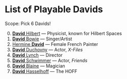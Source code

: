 # List of Playable Davids

Scope: Pick 6 Davids!

0. [**David** Hilbert](https://en.wikipedia.org/wiki/David_Hilbert) &mdash; Physicist, known for Hilbert Spaces
0. [**David** Bowie](https://en.wikipedia.org/wiki/David_Bowie) &mdash; Singer/Artist
0. [Hermine **David**](http://www.hermine-david.com/c/portal/layout?p_l_id=PUB.1014.15) &mdash; Female French Painter
0. [**David** Duchovny](https://en.wikipedia.org/wiki/David_Duchovny) &mdash; Actor, *X-Files*
0. [**David** Lynch](https://en.wikipedia.org/wiki/David_Lynch) &mdash; Director
0. [**David** Schwimmer](https://en.wikipedia.org/wiki/David_Schwimmer) &mdash; Actor, *Friends*
0. [**David** Blaine](https://en.wikipedia.org/wiki/David_Blaine) &mdash; Magician
0. [**David** Hasselhoff](https://en.wikipedia.org/wiki/David_Hasselhoff) &mdash; The HOFF


